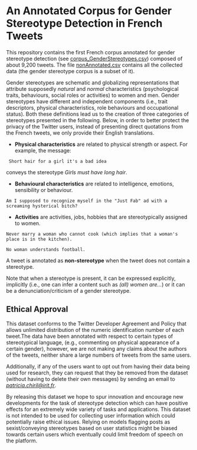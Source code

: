 # An Annotated Corpus for Gender Stereotype Detection in French Tweets

This repository contains the first French corpus annotated for gender stereotype detection (see [corpus_GenderStereotypes.csv](https://github.com/patriChiril/An-Annotated-Corpus-for-Gender-Stereotype-Detection-in-French-Tweets/blob/main/corpus_GenderStereotypes.csv)) composed of about 9,200 tweets. The file [nonAnnotated.csv](https://github.com/patriChiril/An-Annotated-Corpus-for-Sexism-Detection-in-French-Tweets/blob/master/nonAnnotated.csv) contains all the collected data (the gender stereotype corpus is a subset of it).

Gender stereotypes are schematic and globalizing representations that attribute supposedly *natural* and *normal* characteristics (psychological traits, behaviours, social roles or activities) to women and men. Gender stereotypes have different and independent components (i.e., trait descriptors, physical characteristics, role behaviours and occupational status). Both these definitions lead us to the creation of three categories of stereotypes presented in the following. Below, in order to better protect the privacy of the Twitter users, instead of presenting direct quotations from the French tweets, we only provide their English translations.

* **Physical characteristics** are related to physical strength or aspect. For example, the message:
```
 Short hair for a girl it's a bad idea  
```
conveys the stereotype *Girls must have long hair*.

* **Behavioural characteristics** are related to intelligence, emotions, sensibility or behaviour.
```
Am I supposed to recognize myself in the "Just Fab" ad with a screaming hysterical bitch?
```

* **Activities** are activities, jobs, hobbies that are stereotypically assigned to women. 
```
Never marry a woman who cannot cook (which implies that a woman's place is in the kitchen).

No woman understands football.
```

A tweet is annotated as **non-stereotype** when the tweet does not contain a stereotype.


Note that when a stereotype is present, it can be expressed explicitly, implicitly (i.e., one can infer a content such as *(all) women are...*) or it can be a denunciation/criticism of a gender stereotype.


## Ethical Approval

This dataset conforms to the Twitter Developer Agreement and Policy that allows unlimited distribution of the numeric identification number of each tweet.The data have been annotated with respect to certain types of stereotypical language, (e.g., commenting on physical appearance of a certain gender), however, we are not making any claims about the authors of the tweets, neither share a large numbers of tweets from the same users. 

Additionally, if any of the users want to opt out from having their data being used for research, they can request that they be removed from the dataset (without having to delete their own messages) by sending an email to *patricia.chiril@irit.fr*.

By releasing this dataset we hope to spur innovation and encourage new developments for the task of stereotype detection which can have positive effects for an extremely wide variety of tasks and applications. This dataset is not intended to be used for collecting user information which could potentially raise ethical issues. Relying on models flagging posts as sexist/conveying stereotypes based on user statistics might be biased towards certain users which eventually could limit freedom of speech on the platform.



